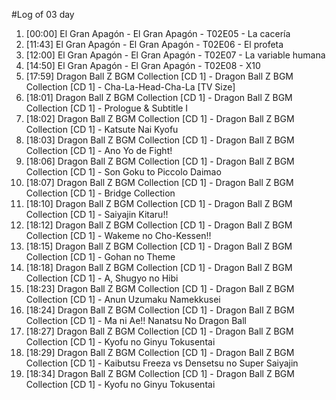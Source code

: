 #Log of 03 day

1. [00:00] El Gran Apagón - El Gran Apagón - T02E05 - La cacería
1. [11:43] El Gran Apagón - El Gran Apagón - T02E06 - El profeta
1. [12:00] El Gran Apagón - El Gran Apagón - T02E07 - La variable humana
1. [14:50] El Gran Apagón - El Gran Apagón - T02E08 - X10
1. [17:59] Dragon Ball Z BGM Collection [CD 1] - Dragon Ball Z BGM Collection [CD 1] - Cha-La-Head-Cha-La [TV Size]
1. [18:01] Dragon Ball Z BGM Collection [CD 1] - Dragon Ball Z BGM Collection [CD 1] - Prologue & Subtitle I
1. [18:02] Dragon Ball Z BGM Collection [CD 1] - Dragon Ball Z BGM Collection [CD 1] - Katsute Nai Kyofu
1. [18:03] Dragon Ball Z BGM Collection [CD 1] - Dragon Ball Z BGM Collection [CD 1] - Ano Yo de Fight!
1. [18:06] Dragon Ball Z BGM Collection [CD 1] - Dragon Ball Z BGM Collection [CD 1] - Son Goku to Piccolo Daimao
1. [18:07] Dragon Ball Z BGM Collection [CD 1] - Dragon Ball Z BGM Collection [CD 1] - Bridge Collection
1. [18:10] Dragon Ball Z BGM Collection [CD 1] - Dragon Ball Z BGM Collection [CD 1] - Saiyajin Kitaru!!
1. [18:12] Dragon Ball Z BGM Collection [CD 1] - Dragon Ball Z BGM Collection [CD 1] - Wakeme no Cho-Kessen!!
1. [18:15] Dragon Ball Z BGM Collection [CD 1] - Dragon Ball Z BGM Collection [CD 1] - Gohan no Theme
1. [18:18] Dragon Ball Z BGM Collection [CD 1] - Dragon Ball Z BGM Collection [CD 1] - A, Shugyo no Hibi
1. [18:23] Dragon Ball Z BGM Collection [CD 1] - Dragon Ball Z BGM Collection [CD 1] - Anun Uzumaku Namekkusei
1. [18:24] Dragon Ball Z BGM Collection [CD 1] - Dragon Ball Z BGM Collection [CD 1] - Ma ni Ae!! Nanatsu No Dragon Ball
1. [18:27] Dragon Ball Z BGM Collection [CD 1] - Dragon Ball Z BGM Collection [CD 1] - Kyofu no Ginyu Tokusentai
1. [18:29] Dragon Ball Z BGM Collection [CD 1] - Dragon Ball Z BGM Collection [CD 1] - Kaibutsu Freeza vs Densetsu no Super Saiyajin
1. [18:34] Dragon Ball Z BGM Collection [CD 1] - Dragon Ball Z BGM Collection [CD 1] - Kyofu no Ginyu Tokusentai
